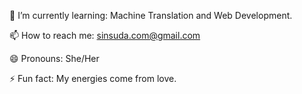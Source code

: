 
🌱 I’m currently learning: Machine Translation and Web Development.

📫 How to reach me: sinsuda.com@gmail.com
  
😄 Pronouns: She/Her

⚡ Fun fact: My energies come from love.
